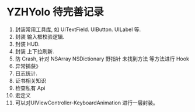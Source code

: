 # YZHYolo 待完善记录

1. 封装常用工具库, 如 UITextField. UIButton. UILabel 等.
2. 封装  输入框校验逻辑.
3. 封装 HUD. 
4. 封装 上下拉刷新.
5. 防 Crash, 针对 NSArray NSDictionary 野指针 未找到方法 等方法进行 Hook
6. 异常捕获》
7. 日志统计.
8. 证书相关知识
9. 检查私有 Api
10. 宏定义
11. 可以对UIViewController-KeyboardAnimation 进行一层封装。

